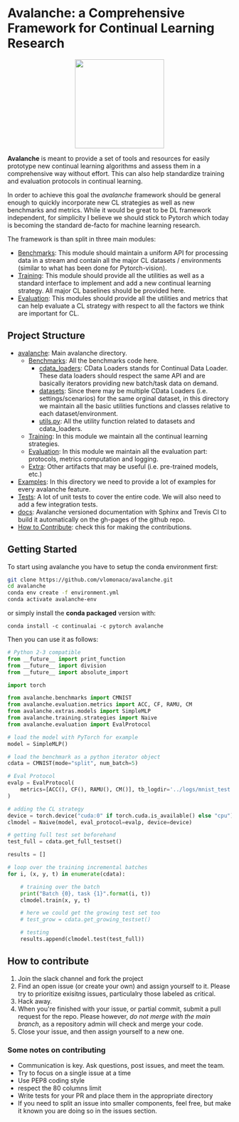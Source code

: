 # Avalanche: a Comprehensive Framework for Continual Learning Research

<p align="center">
<img src="https://www.continualai.org/images/continualai_research_logo.png" width="200"/>
</p>

**Avalanche** is meant to provide a set of tools and resources for easily 
prototype new continual learning algorithms and assess them in a comprehensive
way without effort. This can also help standardize training and evaluation 
protocols in continual learning. 

In order to achieve this goal the *avalanche* framework should be 
general enough to quickly incorporate new CL strategies as well as new 
benchmarks and metrics. While it would be great to be DL framework independent, 
for simplicity I believe we should stick to Pytorch which today is becoming 
the standard de-facto for machine learning research.

The framework is than split in three main modules:

- [Benchmarks](avalanche/benchmarks): This module should maintain a uniform
 API for processing data in  a stream and contain all the major CL datasets
 / environments (similar to what has been done for Pytorch-vision).
- [Training](avalanche/training): This module should provide all the
 utilities as well as a standard interface to implement and add a new
  continual learning strategy. All major CL baselines should be provided here.
- [Evaluation](avalanche/evaluation): This modules should provide all the
 utilities and metrics that can help evaluate a CL strategy with respect to
  all the factors we think are important for CL.
  
Project Structure
-----------------

- [avalanche](avalanche): Main avalanche directory.
    - [Benchmarks](avalanche/benchmarks): All the benchmarks code here.
        -  [cdata_loaders](avalanche/benchmarks/cdata_loaders): CData Loaders
         stands for Continual Data Loader. These data loaders should respect the
          same API and are basically iterators providing new batch/task data
           on demand.
        - [datasets](avalanche/benchmarks/datasets): Since there
         may be multiple CData Loaders (i.e. settings/scenarios) for the same
          orginal dataset, in this directory we maintain all the basic
           utilities functions and classes relative to each dataset/environment.
        - [utils.py](avalanche/benchmarks/utils.py): All the utility function
         related to datasets and cdata_loaders.
    - [Training](avalanche/training): In this module we maintain all the
     continual learning strategies.
    - [Evaluation](avalanche/evaluation): In this module we maintain all the
     evaluation part: protocols, metrics computation and logging.
    - [Extra](avalanche/extras): Other artifacts that may be useful (i.e. pre-trained models, etc.)
- [Examples](examples): In this directory we need to provide a lot of
 examples for every avalanche feature.
- [Tests](tests): A lot of unit tests to cover the entire code. We will also
 need to add a few integration tests.
- [docs](docs): Avalanche versioned documentation with Sphinx and Trevis CI
 to build it automatically on the gh-pages of the github repo.
- [How to Contribute](CONTRIBUTE.md): check this for making the contributions.


Getting Started
----------------

To start using avalanche you have to setup the conda environment first:

```bash
git clone https://github.com/vlomonaco/avalanche.git
cd avalanche
conda env create -f environment.yml
conda activate avalanche-env
```

or simply install the **conda packaged** version with:

    conda install -c continualai -c pytorch avalanche

Then you can use it as follows:

```python
# Python 2-3 compatible
from __future__ import print_function
from __future__ import division
from __future__ import absolute_import

import torch

from avalanche.benchmarks import CMNIST
from avalanche.evaluation.metrics import ACC, CF, RAMU, CM
from avalanche.extras.models import SimpleMLP
from avalanche.training.strategies import Naive
from avalanche.evaluation import EvalProtocol

# load the model with PyTorch for example
model = SimpleMLP()

# load the benchmark as a python iterator object
cdata = CMNIST(mode="split", num_batch=5)

# Eval Protocol
evalp = EvalProtocol(
    metrics=[ACC(), CF(), RAMU(), CM()], tb_logdir='../logs/mnist_test'
)

# adding the CL strategy
device = torch.device("cuda:0" if torch.cuda.is_available() else "cpu")
clmodel = Naive(model, eval_protocol=evalp, device=device)

# getting full test set beforehand
test_full = cdata.get_full_testset()

results = []

# loop over the training incremental batches
for i, (x, y, t) in enumerate(cdata):

    # training over the batch
    print("Batch {0}, task {1}".format(i, t))
    clmodel.train(x, y, t)

    # here we could get the growing test set too
    # test_grow = cdata.get_growing_testset()

    # testing
    results.append(clmodel.test(test_full))
```


How to contribute
----------------
1. Join the slack channel and fork the project
2. Find an open issue (or create your own) and assign yourself to it. Please try to prioritize exisitng issues, particulalry those labeled as critical. 
3. Hack away. 
4. When you're finished with your issue, or partial commit, submit a pull request for the repo. Please however, *do not merge with the main branch*, as a repository admin will check and merge your code. 
5. Close your issue, and then assign yourself to a new one.  

### Some notes on contributing
* Communication is key. Ask questions, post issues, and meet the team. 
* Try to focus on a single issue at a time
* Use PEP8 coding style
* respect the 80 columns limit
* Write tests for your PR and place them in the appropriate directory
* If you need to split an issue into smaller components, feel free, but make it known you are doing so in the issues section. 
